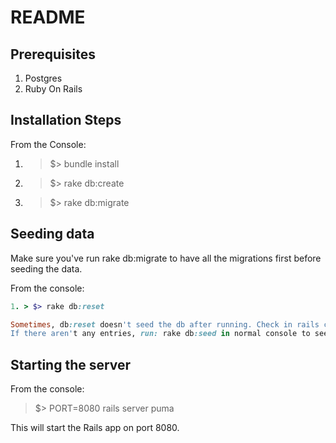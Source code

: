 # README

## Prerequisites

1. Postgres
2. Ruby On Rails

## Installation Steps

From the Console:

1. > $> bundle install
2. > $> rake db:create
3. > $> rake db:migrate

## Seeding data
Make sure you've run rake db:migrate to have all the migrations first before seeding the data.

From the console:
``` ruby 
1. > $> rake db:reset 

Sometimes, db:reset doesn't seed the db after running. Check in rails console with Course.all.
If there aren't any entries, run: rake db:seed in normal console to seed the db.
```
## Starting the server

From the console:

> $> PORT=8080 rails server puma

This will start the Rails app on port 8080.
